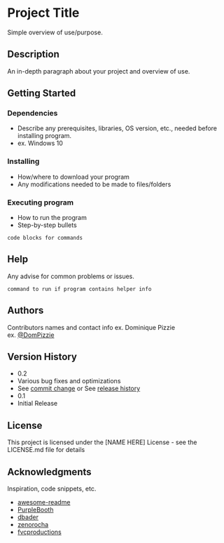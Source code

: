# Project Title
Simple overview of use/purpose.
## Description
An in-depth paragraph about your project and overview of use.
## Getting Started
### Dependencies
* Describe any prerequisites, libraries, OS version, etc., needed before installing program.
* ex. Windows 10
### Installing
* How/where to download your program
* Any modifications needed to be made to files/folders
### Executing program
* How to run the program
* Step-by-step bullets
```
code blocks for commands
```
## Help
Any advise for common problems or issues.
```
command to run if program contains helper info
```
## Authors
Contributors names and contact info
ex. Dominique Pizzie  
ex. [@DomPizzie](https://twitter.com/dompizzie)
## Version History
* 0.2
* Various bug fixes and optimizations
* See [commit change]() or See [release history]()
* 0.1
* Initial Release
## License
This project is licensed under the [NAME HERE] License - see the LICENSE.md file for details
## Acknowledgments
Inspiration, code snippets, etc.
* [awesome-readme](https://github.com/matiassingers/awesome-readme)
* [PurpleBooth](https://gist.github.com/PurpleBooth/109311bb0361f32d87a2)
* [dbader](https://github.com/dbader/readme-template)
* [zenorocha](https://gist.github.com/zenorocha/4526327)
* [fvcproductions](https://gist.github.com/fvcproductions/1bfc2d4aecb01a834b46)